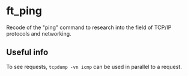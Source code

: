 # ft_ping
Recode of the "ping" command to research into the field of TCP/IP protocols and networking.

## Useful info
To see requests, `tcpdump -vn icmp` can be used in parallel to a request.